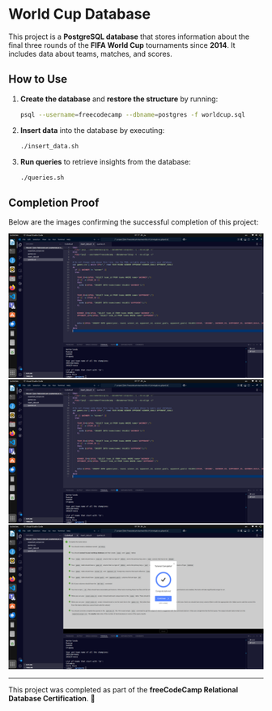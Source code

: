# World Cup Database

This project is a **PostgreSQL database** that stores information about the final three rounds of the **FIFA World Cup** tournaments since **2014**. It includes data about teams, matches, and scores.

## How to Use
1. **Create the database** and **restore the structure** by running:
   ```sh
   psql --username=freecodecamp --dbname=postgres -f worldcup.sql
   ```
2. **Insert data** into the database by executing:
   ```sh
   ./insert_data.sh
   ```
3. **Run queries** to retrieve insights from the database:
   ```sh
   ./queries.sh
   ```

## Completion Proof
Below are the images confirming the successful completion of this project:

![Insert Data Script](insert_data.sh.png)   
![Insert Data Execution](insert_data.sh.png)  
![Completion Proof](Completion_Proof.png) 

---

This project was completed as part of the **freeCodeCamp Relational Database Certification**. 🚀
